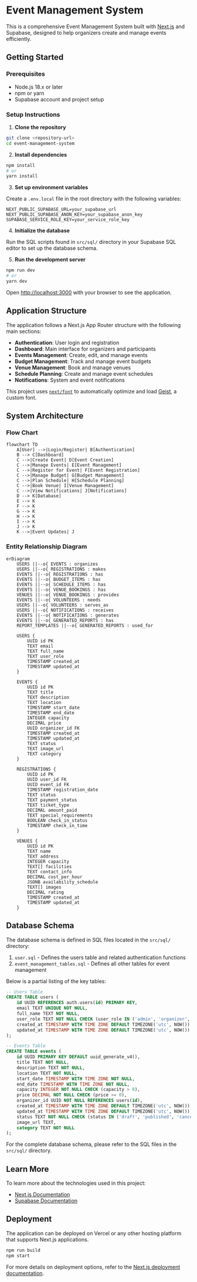 # Event Management System

This is a comprehensive Event Management System built with [Next.js](https://nextjs.org) and Supabase, designed to help organizers create and manage events efficiently.

## Getting Started

### Prerequisites

- Node.js 18.x or later
- npm or yarn
- Supabase account and project setup

### Setup Instructions

1. **Clone the repository**

```bash
git clone <repository-url>
cd event-management-system
```

2. **Install dependencies**

```bash
npm install
# or
yarn install
```

3. **Set up environment variables**

Create a `.env.local` file in the root directory with the following variables:

```
NEXT_PUBLIC_SUPABASE_URL=your_supabase_url
NEXT_PUBLIC_SUPABASE_ANON_KEY=your_supabase_anon_key
SUPABASE_SERVICE_ROLE_KEY=your_service_role_key
```

4. **Initialize the database**

Run the SQL scripts found in `src/sql/` directory in your Supabase SQL editor to set up the database schema.

5. **Run the development server**

```bash
npm run dev
# or
yarn dev
```

Open [http://localhost:3000](http://localhost:3000) with your browser to see the application.

## Application Structure

The application follows a Next.js App Router structure with the following main sections:

- **Authentication**: User login and registration
- **Dashboard**: Main interface for organizers and participants
- **Events Management**: Create, edit, and manage events
- **Budget Management**: Track and manage event budgets
- **Venue Management**: Book and manage venues
- **Schedule Planning**: Create and manage event schedules
- **Notifications**: System and event notifications

This project uses [`next/font`](https://nextjs.org/docs/app/building-your-application/optimizing/fonts) to automatically optimize and load [Geist](https://vercel.com/font), a custom font.

## System Architecture

### Flow Chart

```mermaid
flowchart TD
    A[User] -->|Login/Register| B[Authentication]
    B --> C[Dashboard]
    C -->|Create Event| D[Event Creation]
    C -->|Manage Events| E[Event Management]
    C -->|Register for Event| F[Event Registration]
    C -->|Manage Budget| G[Budget Management]
    C -->|Plan Schedule| H[Schedule Planning]
    C -->|Book Venue| I[Venue Management]
    C -->|View Notifications| J[Notifications]
    D --> K[Database]
    E --> K
    F --> K
    G --> K
    H --> K
    I --> K
    J --> K
    K -->|Event Updates| J
```

### Entity Relationship Diagram

```mermaid
erDiagram
    USERS ||--o{ EVENTS : organizes
    USERS ||--o{ REGISTRATIONS : makes
    EVENTS ||--o{ REGISTRATIONS : has
    EVENTS ||--o{ BUDGET_ITEMS : has
    EVENTS ||--o{ SCHEDULE_ITEMS : has
    EVENTS ||--o{ VENUE_BOOKINGS : has
    VENUES ||--o{ VENUE_BOOKINGS : provides
    EVENTS ||--o{ VOLUNTEERS : needs
    USERS ||--o{ VOLUNTEERS : serves_as
    USERS ||--o{ NOTIFICATIONS : receives
    EVENTS ||--o{ NOTIFICATIONS : generates
    EVENTS ||--o{ GENERATED_REPORTS : has
    REPORT_TEMPLATES ||--o{ GENERATED_REPORTS : used_for
    
    USERS {
        UUID id PK
        TEXT email
        TEXT full_name
        TEXT user_role
        TIMESTAMP created_at
        TIMESTAMP updated_at
    }
    
    EVENTS {
        UUID id PK
        TEXT title
        TEXT description
        TEXT location
        TIMESTAMP start_date
        TIMESTAMP end_date
        INTEGER capacity
        DECIMAL price
        UUID organizer_id FK
        TIMESTAMP created_at
        TIMESTAMP updated_at
        TEXT status
        TEXT image_url
        TEXT category
    }
    
    REGISTRATIONS {
        UUID id PK
        UUID user_id FK
        UUID event_id FK
        TIMESTAMP registration_date
        TEXT status
        TEXT payment_status
        TEXT ticket_type
        DECIMAL amount_paid
        TEXT special_requirements
        BOOLEAN check_in_status
        TIMESTAMP check_in_time
    }
    
    VENUES {
        UUID id PK
        TEXT name
        TEXT address
        INTEGER capacity
        TEXT[] facilities
        TEXT contact_info
        DECIMAL cost_per_hour
        JSONB availability_schedule
        TEXT[] images
        DECIMAL rating
        TIMESTAMP created_at
        TIMESTAMP updated_at
    }
```

## Database Schema

The database schema is defined in SQL files located in the `src/sql/` directory:

1. `user.sql` - Defines the users table and related authentication functions
2. `event_management_tables.sql` - Defines all other tables for event management

Below is a partial listing of the key tables:

```sql
-- Users Table
CREATE TABLE users (
    id UUID REFERENCES auth.users(id) PRIMARY KEY,
    email TEXT UNIQUE NOT NULL,
    full_name TEXT NOT NULL,
    user_role TEXT NOT NULL CHECK (user_role IN ('admin', 'organizer', 'participant', 'sponsor')),
    created_at TIMESTAMP WITH TIME ZONE DEFAULT TIMEZONE('utc', NOW()),
    updated_at TIMESTAMP WITH TIME ZONE DEFAULT TIMEZONE('utc', NOW())
);

-- Events Table
CREATE TABLE events (
    id UUID PRIMARY KEY DEFAULT uuid_generate_v4(),
    title TEXT NOT NULL,
    description TEXT NOT NULL,
    location TEXT NOT NULL,
    start_date TIMESTAMP WITH TIME ZONE NOT NULL,
    end_date TIMESTAMP WITH TIME ZONE NOT NULL,
    capacity INTEGER NOT NULL CHECK (capacity > 0),
    price DECIMAL NOT NULL CHECK (price >= 0),
    organizer_id UUID NOT NULL REFERENCES users(id),
    created_at TIMESTAMP WITH TIME ZONE DEFAULT TIMEZONE('utc', NOW()),
    updated_at TIMESTAMP WITH TIME ZONE DEFAULT TIMEZONE('utc', NOW()),
    status TEXT NOT NULL CHECK (status IN ('draft', 'published', 'cancelled', 'completed')),
    image_url TEXT,
    category TEXT NOT NULL
);
```

For the complete database schema, please refer to the SQL files in the `src/sql/` directory.

## Learn More

To learn more about the technologies used in this project:

- [Next.js Documentation](https://nextjs.org/docs)
- [Supabase Documentation](https://supabase.io/docs)

## Deployment

The application can be deployed on Vercel or any other hosting platform that supports Next.js applications.

```bash
npm run build
npm start
```

For more details on deployment options, refer to the [Next.js deployment documentation](https://nextjs.org/docs/app/building-your-application/deploying).
